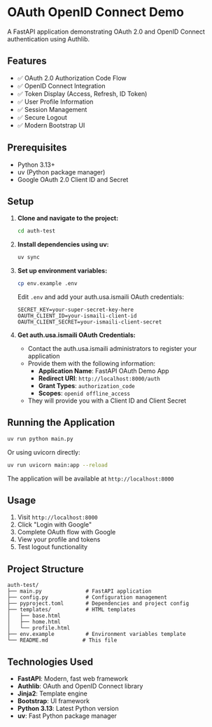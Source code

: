 # OAuth OpenID Connect Demo

A FastAPI application demonstrating OAuth 2.0 and OpenID Connect authentication using Authlib.

## Features

- ✅ OAuth 2.0 Authorization Code Flow
- ✅ OpenID Connect Integration
- ✅ Token Display (Access, Refresh, ID Token)
- ✅ User Profile Information
- ✅ Session Management
- ✅ Secure Logout
- ✅ Modern Bootstrap UI

## Prerequisites

- Python 3.13+
- uv (Python package manager)
- Google OAuth 2.0 Client ID and Secret

## Setup

1. **Clone and navigate to the project:**
   ```bash
   cd auth-test
   ```

2. **Install dependencies using uv:**
   ```bash
   uv sync
   ```

3. **Set up environment variables:**
   ```bash
   cp env.example .env
   ```
   
   Edit `.env` and add your auth.usa.ismaili OAuth credentials:
   ```env
   SECRET_KEY=your-super-secret-key-here
   OAUTH_CLIENT_ID=your-ismaili-client-id
   OAUTH_CLIENT_SECRET=your-ismaili-client-secret
   ```

4. **Get auth.usa.ismaili OAuth Credentials:**
   - Contact the auth.usa.ismaili administrators to register your application
   - Provide them with the following information:
     - **Application Name**: FastAPI OAuth Demo App
     - **Redirect URI**: `http://localhost:8000/auth`
     - **Grant Types**: `authorization_code`
     - **Scopes**: `openid offline_access`
   - They will provide you with a Client ID and Client Secret

## Running the Application

```bash
uv run python main.py
```

Or using uvicorn directly:
```bash
uv run uvicorn main:app --reload
```

The application will be available at `http://localhost:8000`

## Usage

1. Visit `http://localhost:8000`
2. Click "Login with Google"
3. Complete OAuth flow with Google
4. View your profile and tokens
5. Test logout functionality

## Project Structure

```
auth-test/
├── main.py              # FastAPI application
├── config.py            # Configuration management
├── pyproject.toml       # Dependencies and project config
├── templates/           # HTML templates
│   ├── base.html
│   ├── home.html
│   └── profile.html
├── env.example          # Environment variables template
└── README.md           # This file
```

## Technologies Used

- **FastAPI**: Modern, fast web framework
- **Authlib**: OAuth and OpenID Connect library
- **Jinja2**: Template engine
- **Bootstrap**: UI framework
- **Python 3.13**: Latest Python version
- **uv**: Fast Python package manager
